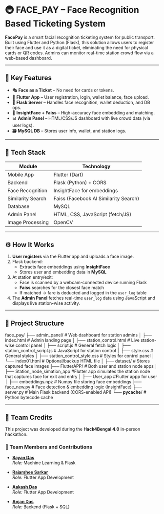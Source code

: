 # 🚇 FACE_PAY – Face Recognition Based Ticketing System

**FacePay** is a smart facial recognition ticketing system for public transport. Built using Flutter and Python (Flask), this solution allows users to register their face and use it as a digital ticket, eliminating the need for physical cards or QR codes. Admins can monitor real-time station crowd flow via a web-based dashboard.

---

## 🔑 Key Features

- 🎭 **Face as a Ticket** – No need for cards or tokens.
- 📲 **Flutter App** – User registration, login, wallet balance, face upload.
- 🧠 **Flask Server** – Handles face recognition, wallet deduction, and DB ops.
- 🧬 **InsightFace + Faiss** – High-accuracy face embedding and matching.
- 📊 **Admin Panel** – HTML/CSS/JS dashboard with live crowd data (via user logs).
- 🗃️ **MySQL DB** – Stores user info, wallet, and station logs.

---

## 🧰 Tech Stack

| Module         | Technology                         |
|----------------|-------------------------------------|
| Mobile App     | Flutter (Dart)                      |
| Backend        | Flask (Python) + CORS               |
| Face Recognition | InsightFace for embeddings        |
| Similarity Search | Faiss (Facebook AI Similarity Search) |
| Database       | MySQL                               |
| Admin Panel    | HTML, CSS, JavaScript (fetch/JS)    |
| Image Processing | OpenCV                            |

---

## ⚙️ How It Works

1. **User registers** via the Flutter app and uploads a face image.
2. Flask backend:
   - Extracts face embeddings using **InsightFace**
   - Stores user and embedding data in **MySQL**
3. At station entry/exit:
   - Face is scanned by a webcam-connected device running Flask
   - **Faiss** searches for the closest face match
   - If matched → fare is deducted and logged in the `user_log` table
4. The **Admin Panel** fetches real-time `user_log` data using JavaScript and displays live station-wise activity.

---






## 📁 Project Structure
face_pay/
├── admin_panel/                     # Web dashboard for station admins
│   ├── index.html                   # Admin landing page
│   ├── station_control.html         # Live station-wise control panel
│   ├── script.js                    # General fetch logic
│   ├── station_control_script.js    # JavaScript for station control
│   ├── style.css                    # General styles
│   ├── station_control_style.css    # Styles for control panel
│   └── index01.html                 # Optional/backup HTML file
│
├── dataset/                         # Stores captured face images
├── FlutterAPP/                     # Both user and station node apps
│   ├── Station_node_simation_app    #Flutter app simulates the station node that captures face for exit and entry
│   ├── User_app                     #Flutter appp for user     
│
├── embeddings.npz                   # Numpy file storing face embeddings
├── face_new.py                      # Face detection & embedding logic (InsightFace)
├── server.py                        # Main Flask backend (CORS-enabled API)
└── __pycache__/                     # Python bytecode cache



---
## 👥 Team Credits

This project was developed during the **Hack4Bengal 4.0** in-person hackathon.

### 🔗 Team Members and Contributions

- **[Sayan Das](https://www.linkedin.com/in/sayan-das-01247b270)**  
  _Role:_ Machine Learning & Flask

- **[Rajarshee Sarkar](https://www.linkedin.com/in/sarkarrajarshee)**  
  _Role:_ Flutter App Development

- **[Aakash Das](https://www.linkedin.com/in/bkaakash-das)**  
  _Role:_ Flutter App Development

- **[Anjan Das](https://www.linkedin.com/in/anjan-das-22b278236)**  
  _Role:_ Backend (Flask + SQL)
